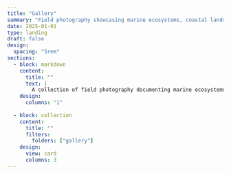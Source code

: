```yaml
---
title: "Gallery"
summary: "Field photography showcasing marine ecosystems, coastal landscapes, and coral reefs from scientific expeditions."
date: 2025-01-01
type: landing
draft: false
design:
  spacing: "5rem"
sections:
  - block: markdown
    content:
      title: ""
      text: |
        A collection of field photography documenting marine ecosystems, research expeditions, and the natural world.
    design:
      columns: "1"
  
  - block: collection
    content:
      title: ""
      filters:
        folders: ["gallery"]
    design:
      view: card
      columns: 3
---
```

